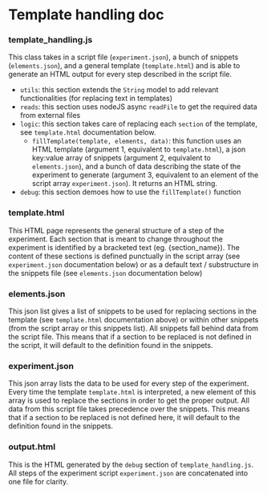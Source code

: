 Template handling doc
========================

### template_handling.js
This class takes in a script file (`experiment.json`), a bunch of snippets (`elements.json`), and a general template (`template.html`) and is able to generate an HTML output for every step described in the script file.
+ `utils`: this section extends the `String` model to add relevant functionalities (for replacing text in templates)
+ `reads`: this section uses nodeJS async `readFile` to get the required data from external files
+ `logic`: this section takes care of replacing each `section` of the template, see `template.html` documentation below.
  + `fillTemplate(template, elements, data)`: this function uses an HTML template (argument 1, equivalent to `template.html`), a json key:value array of snippets (argument 2, equivalent to `elements.json`), and a bunch of data describing the state of the experiment to generate (argument 3, equivalent to an element of the script array `experiment.json`). It returns an HTML string.
+ `debug`: this section demoes how to use the `fillTemplate()` function

### template.html
This HTML page represents the general structure of a step of the experiment. Each section that is meant to change throughout the experiment is identified by a bracketed text (eg. {section_name}). The content of these sections is defined punctually in the script array (see `experiment.json` documentation below) or as a default text / substructure in the snippets file (see `elements.json` documentation below)

### elements.json
This json list gives a list of snippets to be used for replacing sections in the template (see `template.html` documentation above) or within other snippets (from the script array or this snippets list).
All snippets fall behind data from the script file. This means that if a section to be replaced is not defined in the script, it will default to the definition found in the snippets.

### experiment.json
This json array lists the data to be used for every step of the experiment. Every time the template `template.html` is interpreted, a new element of this array is used to replace the sections in order to get the proper output.
All data from this script file takes precedence over the snippets. This means that if a section to be replaced is not defined here, it will default to the definition found in the snippets.

### output.html
This is the HTML generated by the `debug` section of `template_handling.js`. All steps of the experiment script `experiment.json` are concatenated into one file for clarity.
